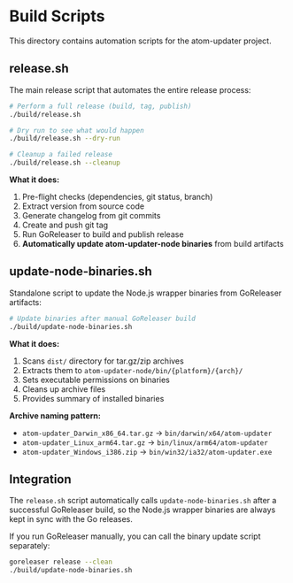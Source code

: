 # Build Scripts

This directory contains automation scripts for the atom-updater project.

## release.sh

The main release script that automates the entire release process:

```bash
# Perform a full release (build, tag, publish)
./build/release.sh

# Dry run to see what would happen
./build/release.sh --dry-run

# Cleanup a failed release
./build/release.sh --cleanup
```

**What it does:**
1. Pre-flight checks (dependencies, git status, branch)
2. Extract version from source code
3. Generate changelog from git commits
4. Create and push git tag
5. Run GoReleaser to build and publish release
6. **Automatically update atom-updater-node binaries** from build artifacts

## update-node-binaries.sh

Standalone script to update the Node.js wrapper binaries from GoReleaser artifacts:

```bash
# Update binaries after manual GoReleaser build
./build/update-node-binaries.sh
```

**What it does:**
1. Scans `dist/` directory for tar.gz/zip archives
2. Extracts them to `atom-updater-node/bin/{platform}/{arch}/`
3. Sets executable permissions on binaries
4. Cleans up archive files
5. Provides summary of installed binaries

**Archive naming pattern:**
- `atom-updater_Darwin_x86_64.tar.gz` → `bin/darwin/x64/atom-updater`
- `atom-updater_Linux_arm64.tar.gz` → `bin/linux/arm64/atom-updater`
- `atom-updater_Windows_i386.zip` → `bin/win32/ia32/atom-updater.exe`

## Integration

The `release.sh` script automatically calls `update-node-binaries.sh` after a successful GoReleaser build, so the Node.js wrapper binaries are always kept in sync with the Go releases.

If you run GoReleaser manually, you can call the binary update script separately:

```bash
goreleaser release --clean
./build/update-node-binaries.sh